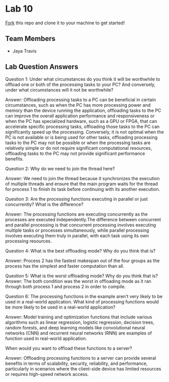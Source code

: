 # Lab 10
[Fork](https://docs.github.com/en/get-started/quickstart/fork-a-repo) this repo and clone it to your machine to get started!

## Team Members
- Jaya Travis 


## Lab Question Answers

Question 1: Under what circumstances do you think it will be worthwhile to offload one or both of the processing tasks to your PC? And conversely, under what circumstances will it not be worthwhile?

Answer: Offloading processing tasks to a PC can be beneficial in certain circumstances, such as when the PC has more processing power and memory than the device running the application, offloading tasks to the PC can improve the overall application performance and responsiveness or when the PC has specialized hardware, such as a GPU or FPGA, that can accelerate specific processing tasks, offloading those tasks to the PC can significantly speed up the processing. Conversely, it is not optimal when the PC is not available or is being used for other tasks, offloading processing tasks to the PC may not be possible or when the processing tasks are relatively simple or do not require significant computational resources, offloading tasks to the PC may not provide significant performance benefits.

Question 2: Why do we need to join the thread here?

Answer: We need to join the thread because it synchronizes the execution of multiple threads and ensure that the main program waits for the thread for process 1 to finish its task before continuing with its another execution.

Question 3: Are the processing functions executing in parallel or just concurrently? What is the difference?

Answer: The processing functions are executing concurrently as the processes are executed independently.The difference between concurrent and parallel processing is that concurrent processing involves executing multiple tasks or processes simultaneously, while parallel processing involves executing them truly in parallel, with each task using its own processing resources.

Question 4: What is the best offloading mode? Why do you think that is?

Answer: Process 2 has the fastest makespan out of the four groups as the process has the simplest and faster computation than all.

Question 5: What is the worst offloading mode? Why do you think that is?
Answer: The both condition was the worst in offloading mode as it ran through both process 1 and process 2 in order to compile. 

Question 6: The processing functions in the example aren't very likely to be used in a real-world application. What kind of processing functions would be more likely to be used in a real-world application?

Answer: Model training and optimization functions that include various algorithms such as linear regression, logistic regression, decision trees, random forests, and deep learning models like convolutional neural networks (CNN) and recurrent neural networks (RNN) are examples of function used in real-world application.

When would you want to offload these functions to a server?

Answer: Offloading processing functions to a server can provide several benefits in terms of scalability, security, reliability, and performance, particularly in scenarios where the client-side device has limited resources or requires high-speed network access.
